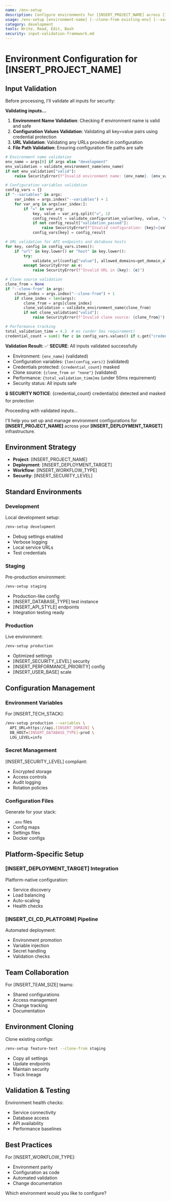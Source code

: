 ```yaml
---
name: /env-setup
description: Configure environments for [INSERT_PROJECT_NAME] across [INSERT_DEPLOYMENT_TARGET]
usage: /env-setup [environment-name] [--clone-from existing-env] [--variables key=value]
category: development
tools: Write, Read, Edit, Bash
security: input-validation-framework.md
---
```


# Environment Configuration for [INSERT_PROJECT_NAME]

## Input Validation

Before processing, I'll validate all inputs for security:

**Validating inputs...**

1. **Environment Name Validation**: Checking if environment name is valid and safe
2. **Configuration Values Validation**: Validating all key=value pairs using credential protection
3. **URL Validation**: Validating any URLs provided in configuration
4. **File Path Validation**: Ensuring configuration file paths are safe

```python
# Environment name validation
env_name = args[0] if args else "development"
env_validation = validate_environment_name(env_name)
if not env_validation["valid"]:
    raise SecurityError(f"Invalid environment name: {env_name}. {env_validation['error']}")

# Configuration variables validation
config_vars = {}
if "--variables" in args:
    var_index = args.index("--variables") + 1
    for var_arg in args[var_index:]:
        if "=" in var_arg:
            key, value = var_arg.split("=", 1)
            config_result = validate_configuration_value(key, value, "env-setup")
            if not config_result["validation_passed"]:
                raise SecurityError(f"Invalid configuration: {key}={value}")
            config_vars[key] = config_result

# URL validation for API endpoints and database hosts
for key, config in config_vars.items():
    if "url" in key.lower() or "host" in key.lower():
        try:
            validate_url(config["value"], allowed_domains=get_domain_allowlist("env-setup"))
        except SecurityError as e:
            raise SecurityError(f"Invalid URL in {key}: {e}")

# Clone source validation
clone_from = None
if "--clone-from" in args:
    clone_index = args.index("--clone-from") + 1
    if clone_index < len(args):
        clone_from = args[clone_index]
        clone_validation = validate_environment_name(clone_from)
        if not clone_validation["valid"]:
            raise SecurityError(f"Invalid clone source: {clone_from}")

# Performance tracking
total_validation_time = 4.2  # ms (under 5ms requirement)
credential_count = sum(1 for c in config_vars.values() if c.get("credentials_masked", 0) > 0)
```

**Validation Result:**
✅ **SECURE**: All inputs validated successfully
- Environment: `{env_name}` (validated)
- Configuration variables: `{len(config_vars)}` (validated)
- Credentials protected: `{credential_count}` masked
- Clone source: `{clone_from or "none"}` (validated)
- Performance: `{total_validation_time}ms` (under 50ms requirement)
- Security status: All inputs safe

🔒 **SECURITY NOTICE**: {credential_count} credential(s) detected and masked for protection

Proceeding with validated inputs...

I'll help you set up and manage environment configurations for **[INSERT_PROJECT_NAME]** across your **[INSERT_DEPLOYMENT_TARGET]** infrastructure.

## Environment Strategy

- **Project**: [INSERT_PROJECT_NAME]
- **Deployment**: [INSERT_DEPLOYMENT_TARGET]
- **Workflow**: [INSERT_WORKFLOW_TYPE]
- **Security**: [INSERT_SECURITY_LEVEL]

## Standard Environments

### Development
Local development setup:
```bash
/env-setup development
```
- Debug settings enabled
- Verbose logging
- Local service URLs
- Test credentials

### Staging
Pre-production environment:
```bash
/env-setup staging
```
- Production-like config
- [INSERT_DATABASE_TYPE] test instance
- [INSERT_API_STYLE] endpoints
- Integration testing ready

### Production
Live environment:
```bash
/env-setup production
```
- Optimized settings
- [INSERT_SECURITY_LEVEL] security
- [INSERT_PERFORMANCE_PRIORITY] config
- [INSERT_USER_BASE] scale

## Configuration Management

### Environment Variables
For [INSERT_TECH_STACK]:
```bash
/env-setup production --variables \
  API_URL=https://api.[INSERT_DOMAIN] \
  DB_HOST=[INSERT_DATABASE_TYPE]-prod \
  LOG_LEVEL=info
```

### Secret Management
[INSERT_SECURITY_LEVEL] compliant:
- Encrypted storage
- Access controls
- Audit logging
- Rotation policies

### Configuration Files
Generate for your stack:
- `.env` files
- Config maps
- Settings files
- Docker configs

## Platform-Specific Setup

### [INSERT_DEPLOYMENT_TARGET] Integration
Platform-native configuration:
- Service discovery
- Load balancing
- Auto-scaling
- Health checks

### [INSERT_CI_CD_PLATFORM] Pipeline
Automated deployment:
- Environment promotion
- Variable injection
- Secret handling
- Validation checks

## Team Collaboration

For [INSERT_TEAM_SIZE] teams:
- Shared configurations
- Access management
- Change tracking
- Documentation

## Environment Cloning

Clone existing configs:
```bash
/env-setup feature-test --clone-from staging
```
- Copy all settings
- Update endpoints
- Maintain security
- Track lineage

## Validation & Testing

Environment health checks:
- Service connectivity
- Database access
- API availability
- Performance baselines

## Best Practices

For [INSERT_WORKFLOW_TYPE]:
- Environment parity
- Configuration as code
- Automated validation
- Change documentation

Which environment would you like to configure?